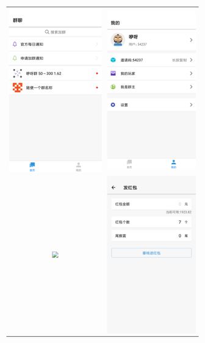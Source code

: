 
|||
|:--:|:--:|
|![](https://github.com/maidiwen/shuren/blob/master/screenshots/1.png)|![](https://github.com/maidiwen/shuren/blob/master/screenshots/2.png)|
|![](https://github.com/maidiwen/shuren/blob/master/screenshots/3.jepg)|![](https://github.com/maidiwen/shuren/blob/master/screenshots/4.png)|